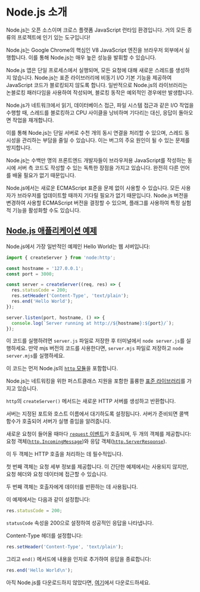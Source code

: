 # Node.js 소개

Node.js는 오픈 소스이며 크로스 플랫폼 JavaScript 런타임 환경입니다. 거의 모든 종류의 프로젝트에 인기 있는 도구입니다!

Node.js는 Google Chrome의 핵심인 V8 JavaScript 엔진을 브라우저 외부에서 실행합니다. 이를 통해 Node.js는 매우 높은 성능을 발휘할 수 있습니다.

Node.js 앱은 단일 프로세스에서 실행되며, 모든 요청에 대해 새로운 스레드를 생성하지 않습니다. Node.js는 표준 라이브러리에 비동기 I/O 기본 기능을 제공하여 JavaScript 코드가 블로킹되지 않도록 합니다. 일반적으로 Node.js의 라이브러리는 논블로킹 패러다임을 사용하여 작성되며, 블로킹 동작은 예외적인 경우에만 발생합니다.

Node.js가 네트워크에서 읽기, 데이터베이스 접근, 파일 시스템 접근과 같은 I/O 작업을 수행할 때, 스레드를 블로킹하고 CPU 사이클을 낭비하며 기다리는 대신, 응답이 돌아오면 작업을 재개합니다.

이를 통해 Node.js는 단일 서버로 수천 개의 동시 연결을 처리할 수 있으며, 스레드 동시성을 관리하는 부담을 줄일 수 있습니다. 이는 버그의 주요 원인이 될 수 있는 문제를 방지합니다.

Node.js는 수백만 명의 프론트엔드 개발자들이 브라우저용 JavaScript를 작성하는 동시에 서버 측 코드도 작성할 수 있는 독특한 장점을 가지고 있습니다. 완전히 다른 언어를 배울 필요가 없기 때문입니다.

Node.js에서는 새로운 ECMAScript 표준을 문제 없이 사용할 수 있습니다. 모든 사용자가 브라우저를 업데이트할 때까지 기다릴 필요가 없기 때문입니다. Node.js 버전을 변경하여 사용할 ECMAScript 버전을 결정할 수 있으며, 플래그를 사용하여 특정 실험적 기능을 활성화할 수도 있습니다.


## [Node.js 애플리케이션 예제](https://nodejs.org/ko/learn/getting-started/introduction-to-nodejs#an-example-nodejs-application)

Node.js에서 가장 일반적인 예제인 Hello World는 웹 서버입니다:

```javascript
import { createServer } from 'node:http';

const hostname = '127.0.0.1';
const port = 3000;

const server = createServer((req, res) => {
  res.statusCode = 200;
  res.setHeader('Content-Type', 'text/plain');
  res.end('Hello World');
});

server.listen(port, hostname, () => {
  console.log(`Server running at http://${hostname}:${port}/`);
});
```

이 코드를 실행하려면 `server.js` 파일로 저장한 후 터미널에서 `node server.js`를 실행하세요. 만약 mjs 버전의 코드를 사용한다면, `server.mjs` 파일로 저장하고 `node server.mjs`를 실행하세요.

이 코드는 먼저 Node.js의 [`http` 모듈](https://nodejs.org/api/http.html)을 포함합니다.

Node.js는 네트워킹을 위한 퍼스트클래스 지원을 포함한 훌륭한 [표준 라이브러리](https://nodejs.org/api/)를 가지고 있습니다.

`http`의 `createServer()` 메서드는 새로운 HTTP 서버를 생성하고 반환합니다.

서버는 지정된 포트와 호스트 이름에서 대기하도록 설정됩니다. 서버가 준비되면 콜백 함수가 호출되어 서버가 실행 중임을 알려줍니다.

새로운 요청이 들어올 때마다 [`request` 이벤트](https://nodejs.org/api/http.html#http_event_request)가 호출되며, 두 개의 객체를 제공합니다: 요청 객체([`http.IncomingMessage`](https://nodejs.org/api/http.html#http_class_http_incomingmessage))와 응답 객체([`http.ServerResponse`](https://nodejs.org/api/http.html#http_class_http_serverresponse)).

이 두 객체는 HTTP 호출을 처리하는 데 필수적입니다.

첫 번째 객체는 요청 세부 정보를 제공합니다. 이 간단한 예제에서는 사용되지 않지만, 요청 헤더와 요청 데이터에 접근할 수 있습니다.

두 번째 객체는 호출자에게 데이터를 반환하는 데 사용됩니다.

이 예제에서는 다음과 같이 설정합니다:

```javascript
res.statusCode = 200;
```

`statusCode` 속성을 200으로 설정하여 성공적인 응답을 나타냅니다.

Content-Type 헤더를 설정합니다:

```javascript
res.setHeader('Content-Type', 'text/plain');
```

그리고 `end()` 메서드에 내용을 인자로 추가하여 응답을 종료합니다:

```javascript
res.end('Hello World\n');
```

아직 Node.js를 다운로드하지 않았다면, [여기](https://nodejs.org/en/download)에서 다운로드하세요.


